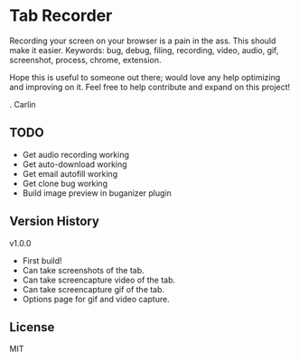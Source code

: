 # Tab Recorder
Recording your screen on your browser is a pain in the ass. This should make it easier.
Keywords: bug, debug, filing, recording, video, audio, gif, screenshot, process, chrome, extension.

Hope this is useful to someone out there; would love any help optimizing and improving on it. Feel free to help contribute and expand on this project!


. Carlin

## TODO
 - Get audio recording working
 - Get auto-download working
 - Get email autofill working
 - Get clone bug working
 - Build image preview in buganizer plugin

## Version History
v1.0.0
 - First build!
 - Can take screenshots of the tab.
 - Can take screencapture video of the tab.
 - Can take screencapture gif of the tab.
 - Options page for gif and video capture.

## License
MIT
